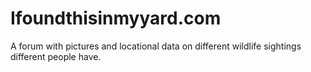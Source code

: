 # Ifoundthisinmyyard.com
A forum with pictures and locational data on different wildlife sightings different people have.
